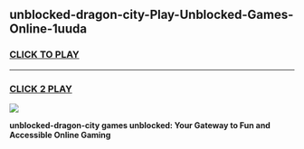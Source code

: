 
## unblocked-dragon-city-Play-Unblocked-Games-Online-1uuda
<h3>
<a href="https://premium76.site?title=unblocked-dragon-city&ref=25A">CLICK TO PLAY</a></h3>
<hr>

<h3>
<a href="https://premium76.site?title=unblocked-dragon-city&ref=25A">CLICK 2 PLAY</a>
  
</h3>

<a href="https://premium76.site?title=unblocked-dragon-city&ref=25A"><img src="https://clearcache.store/games.png"></a>


**unblocked-dragon-city games unblocked: Your Gateway to Fun and Accessible Online Gaming**
